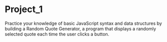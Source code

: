 # Project_1

Practice your knowledge of basic JavaScript syntax and data structures by building a Random Quote Generator, a program that displays a randomly selected quote each time the user clicks a button. 
